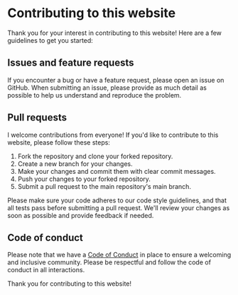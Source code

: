 # Contributing to this website

Thank you for your interest in contributing to this website! Here are a few guidelines to get you started:

## Issues and feature requests

If you encounter a bug or have a feature request, please open an issue on GitHub. When submitting an issue, please provide as much detail as possible to help us understand and reproduce the problem.

## Pull requests

I welcome contributions from everyone! If you'd like to contribute to this website, please follow these steps:

1. Fork the repository and clone your forked repository.
2. Create a new branch for your changes.
3. Make your changes and commit them with clear commit messages.
4. Push your changes to your forked repository.
5. Submit a pull request to the main repository's main branch.

Please make sure your code adheres to our code style guidelines, and that all tests pass before submitting a pull request. We'll review your changes as soon as possible and provide feedback if needed.

## Code of conduct
Please note that we have a [Code of Conduct](CODE_OF_CONDUCT.md) in place to ensure a welcoming and inclusive community. Please be respectful and follow the code of conduct in all interactions.

Thank you for contributing to this website!
